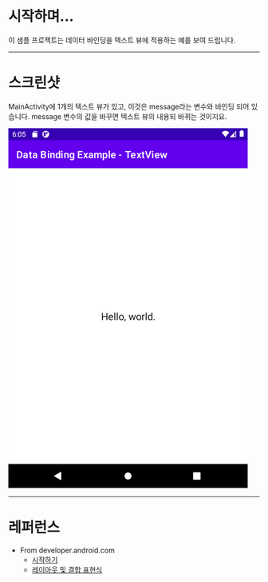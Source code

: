 # 시작하며...

이 샘플 프로젝트는 데이터 바인딩을 텍스트 뷰에 적용하는 예를 보여 드립니다.

---

# 스크린샷

MainActivity에 1개의 텍스트 뷰가 있고, 이것은 message라는 변수와 바인딩 되어 있습니다. message 변수의 값을 바꾸면 텍스트 뷰의 내용되 바뀌는 것이지요.

<img src="./screenshot-01.png" width="480" height="720">

---

# 레퍼런스

* From developer.android.com
  * [시작하기](https://developer.android.com/topic/libraries/data-binding/start?hl=ko)
  * [레이아웃 및 결합 표현식](https://developer.android.com/topic/libraries/data-binding/expressions?hl=ko)

